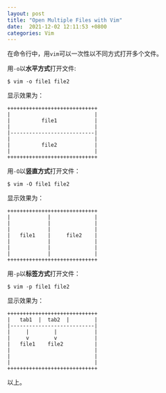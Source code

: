 ```yaml
---
layout: post
title: "Open Multiple Files with Vim"
date:  2021-12-02 12:11:53 +0800
categories: Vim
---
```


在命令行中，用`vim`可以一次性以不同方式打开多个文件。

用`-o`以**水平方式**打开文件:
```
$ vim -o file1 file2
```
显示效果为：
```
+++++++++++++++++++++++++++++
|                           |
|          file1            |
|                           |
|---------------------------|
|                           |
|          file2            |
|                           |
+++++++++++++++++++++++++++++
```

用`-O`以**竖直方式**打开文件：
```
$ vim -O file1 file2
```
显示效果为：
```
+++++++++++++++++++++++++++++
|            |              |
|            |              |
|            |              |
|   file1    |     file2    |
|            |              |
|            |              |
|            |              |
+++++++++++++++++++++++++++++
```

用`-p`以**标签方式**打开文件：
```
$ vim -p file1 file2
```
显示效果为：
```
+++++++++++++++++++++++++++++
|   tab1  |  tab2  |        |
|---------------------------|
|     |        |            |
|     v        v            |
|   file1    file2          |
|                           |
|                           |
|                           |
+++++++++++++++++++++++++++++
```

以上。
